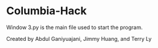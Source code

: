 # Columbia-Hack
Window 3.py is the main file used to start the program. 

Created by Abdul Ganiyuajani, Jimmy Huang, and Terry Ly
